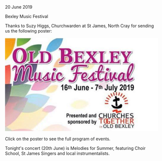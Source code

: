 20 June 2019

Bexley Music Festival

Thanks to Suzy Higgs, Churchwarden at St James, North Cray for sending us the following poster:

[](http://www.northcrayresidents.org.uk/posters/poster286.pdf)

![Image](images/nm0784_1.gif)

Click on the poster to see the full program of events.

Tonight's concert (20th June) is Melodies for Summer, featuring Choir School, St James Singers and local instrumentalists.
